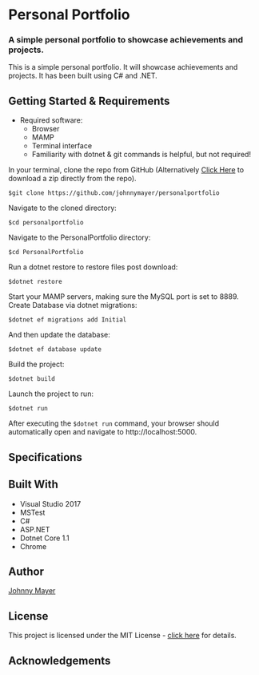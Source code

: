 # Personal Portfolio
### A simple personal portfolio to showcase achievements and projects.

This is a simple personal portfolio.  It will showcase achievements and projects.  It has been built using C# and .NET.


## Getting Started & Requirements
* Required software:
	* Browser
	* MAMP
	* Terminal interface
	* Familiarity with dotnet & git commands is helpful, but not required!

In your terminal, clone the repo from GitHub (Alternatively [Click Here](https://github.com/johnnymayer/PersonalPortfolio/archive/master.zip) to download a zip directly from the repo).

```
$git clone https://github.com/johnnymayer/personalportfolio
```

Navigate to the cloned directory:

```
$cd personalportfolio
```

Navigate to the PersonalPortfolio directory:

```
$cd PersonalPortfolio
```

Run a dotnet restore to restore files post download:

```
$dotnet restore
```

Start your MAMP servers, making sure the MySQL port is set to 8889.
Create Database via dotnet migrations:

```
$dotnet ef migrations add Initial
```

And then update the database:

```
$dotnet ef database update
```

Build the project:

```
$dotnet build
```

Launch the project to run:

```
$dotnet run
```

After executing the ```$dotnet run``` command, your browser should automatically open and navigate to http://localhost:5000.

## Specifications




## Built With
* Visual Studio 2017
* MSTest
* C#
* ASP.NET
* Dotnet Core 1.1
* Chrome

## Author
[Johnny Mayer](https://github.com/johnnymayer)

## License
This project is licensed under the MIT License - [click here](LICENSE.md) for details.

## Acknowledgements